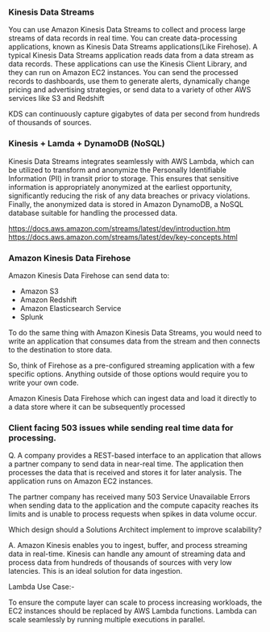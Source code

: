 ### Kinesis Data Streams

You can use Amazon Kinesis Data Streams to collect and process large streams of data records in real time. You can create data-processing applications, known as Kinesis Data Streams applications(Like Firehose). A typical Kinesis Data Streams application reads data from a data stream as data records. These applications can use the Kinesis Client Library, and they can run on Amazon EC2 instances. You can send the processed records to dashboards, use them to generate alerts, dynamically change pricing and advertising strategies, or send data to a variety of other AWS services like S3 and Redshift

KDS can continuously capture gigabytes of data per second from hundreds of thousands of sources.

### Kinesis + Lamda + DynamoDB (NoSQL)
Kinesis Data Streams integrates seamlessly with AWS Lambda, which can be utilized to transform and anonymize the Personally Identifiable Information (PII) in transit prior to storage. This ensures that sensitive information is appropriately anonymized at the earliest opportunity, significantly reducing the risk of any data breaches or privacy violations. Finally, the anonymized data is stored in Amazon DynamoDB, a NoSQL database suitable for handling the processed data.

https://docs.aws.amazon.com/streams/latest/dev/introduction.htm
https://docs.aws.amazon.com/streams/latest/dev/key-concepts.html

### Amazon Kinesis Data Firehose 

Amazon Kinesis Data Firehose can send data to:

- Amazon S3
- Amazon Redshift
- Amazon Elasticsearch Service
- Splunk


To do the same thing with Amazon Kinesis Data Streams, you would need to write an application that consumes data from the stream and then connects to the destination to store data.


So, think of Firehose as a pre-configured streaming application with a few specific options. Anything outside of those options would require you to write your own code.


Amazon Kinesis Data Firehose which can ingest data and load it directly to a data store where it can be subsequently processed

### Client facing 503 issues while sending real time data for processing.

Q. A company provides a REST-based interface to an application that allows a partner company to send data in near-real time. The application then processes the data that is received and stores it for later analysis. The application runs on Amazon EC2 instances.

The partner company has received many 503 Service Unavailable Errors when sending data to the application and the compute capacity reaches its limits and is unable to process requests when spikes in data volume occur.

Which design should a Solutions Architect implement to improve scalability?

A. Amazon Kinesis enables you to ingest, buffer, and process streaming data in real-time. Kinesis can handle any amount of streaming data and process data from hundreds of thousands of sources with very low latencies. This is an ideal solution for data ingestion.

Lambda Use Case:-

To ensure the compute layer can scale to process increasing workloads, the EC2 instances should be replaced by AWS Lambda functions. Lambda can scale seamlessly by running multiple executions in parallel.